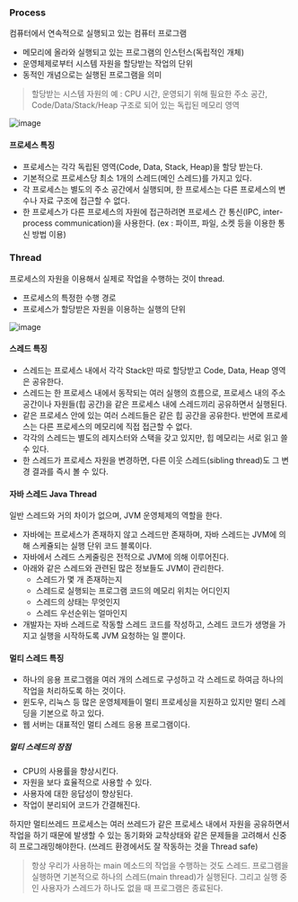 ### Process
컴퓨터에서 연속적으로 실행되고 있는 컴퓨터 프로그램
- 메모리에 올라와 실행되고 있는 프로그램의 인스턴스(독립적인 개체)
- 운영체제로부터 시스템 자원을 할당받는 작업의 단위
- 동적인 개념으로는 실행된 프로그램을 의미

> 할당받는 시스템 자원의 예 : CPU 시간, 운영되기 위해 필요한 주소 공간, Code/Data/Stack/Heap 구조로 되어 있는 독립된 메모리 영역


![image](https://user-images.githubusercontent.com/118147296/220606305-a5533ce5-2e36-465c-924c-e05df0920dad.png)

#### 프로세스 특징
- 프로세스는 각각 독립된 영역(Code, Data, Stack, Heap)을 할당 받는다.
- 기본적으로 프로세스당 최소 1개의 스레드(메인 스레드)를 가지고 있다.
- 각 프로세스는 별도의 주소 공간에서 실행되며, 한 프로세스는 다른 프로세스의 변수나 자료 구조에 접근할 수 없다.
- 한 프로세스가 다른 프로세스의 자원에 접근하려면 프로세스 간 통신(IPC, inter-process communication)을 사용한다. (ex : 파이프, 파일, 소켓 등을 이용한 통신 방법 이용)



### Thread
프로세스의 자원을 이용해서 실제로 작업을 수행하는 것이 thread.
- 프로세스의 특정한 수행 경로
- 프로세스가 할당받은 자원을 이용하는 실행의 단위

![image](https://user-images.githubusercontent.com/118147296/220607763-a8859157-c447-4a67-bc56-2160e5ce967b.png)

#### 스레드 특징
- 스레드는 프로세스 내에서 각각 Stack만 따로 할당받고 Code, Data, Heap 영역은 공유한다.
- 스레드는 한 프로세스 내에서 동작되는 여러 실행의 흐름으로, 프로세스 내의 주소 공간이나 자원들(힙 공간)을 같은 프로세스 내에 스레드끼리 공유하면서 실행된다.
- 같은 프로세스 안에 있는 여러 스레드들은 같은 힙 공간을 공유한다. 반면에 프로세스는 다른 프로세스의 메모리에 직접 접근할 수 없다.
- 각각의 스레드는 별도의 레지스터와 스택을 갖고 있지만, 힙 메모리는 서로 읽고 쓸 수 있다.
- 한 스레드가 프로세스 자원을 변경하면, 다른 이웃 스레드(sibling thread)도 그 변경 결과를 즉시 볼 수 있다.


#### 자바 스레드 Java Thread
일반 스레드와 거의 차이가 없으며, JVM 운영체제의 역할을 한다.
- 자바에는 프로세스가 존재하지 않고 스레드만 존재하며, 자바 스레드는 JVM에 의해 스케쥴되는 실행 단위 코드 블록이다.
- 자바에서 스레드 스케줄링은 전적으로 JVM에 의해 이루어진다.
- 아래와 같은 스레드와 관련된 많은 정보들도 JVM이 관리한다.
  - 스레드가 몇 개 존재하는지
  - 스레드로 실행되는 프로그램 코드의 메모리 위치는 어디인지
  - 스레드의 상태는 무엇인지
  - 스레드 우선순위는 얼마인지
- 개발자는 자바 스레드로 작동할 스레드 코드를 작성하고, 스레드 코드가 생명을 가지고 실행을 시작하도록 JVM 요청하는 일 뿐이다.

#### 멀티 스레드 특징
- 하나의 응용 프로그램을 여러 개의 스레드로 구성하고 각 스레드로 하여금 하나의 작업을 처리하도록 하는 것이다.
- 윈도우, 리눅스 등 많은 운영체제들이 멀티 프로세싱을 지원하고 있지만 멀티 스레딩을 기본으로 하고 있다.
- 웹 서버는 대표적인 멀티 스레드 응용 프로그램이다.

##### 멀티 스레드의 장점
- CPU의 사용률을 향상시킨다.
- 자원을 보다 효율적으로 사용할 수 있다.
- 사용자에 대한 응답성이 향상된다.
- 작업이 분리되어 코드가 간결해진다.

하지만 멀티쓰레드 프로세스는 여러 쓰레드가 같은 프로세스 내에서 자원을 공유하면서 작업을 하기 때문에 발생할 수 있는 동기화와 교착상태와 같은 문제들을 고려해서 신중히 프로그래밍해야한다. (쓰레드 환경에서도 잘 작동하는 것을 Thread safe)

> 항상 우리가 사용하는 main 메소드의 작업을 수행하는 것도 스레드. 프로그램을 실행하면 기본적으로 하나의 스레드(main thread)가 실행된다. 그리고 실행 중인 사용자가 스레드가 하나도 없을 때 프로그램은 종료된다.

